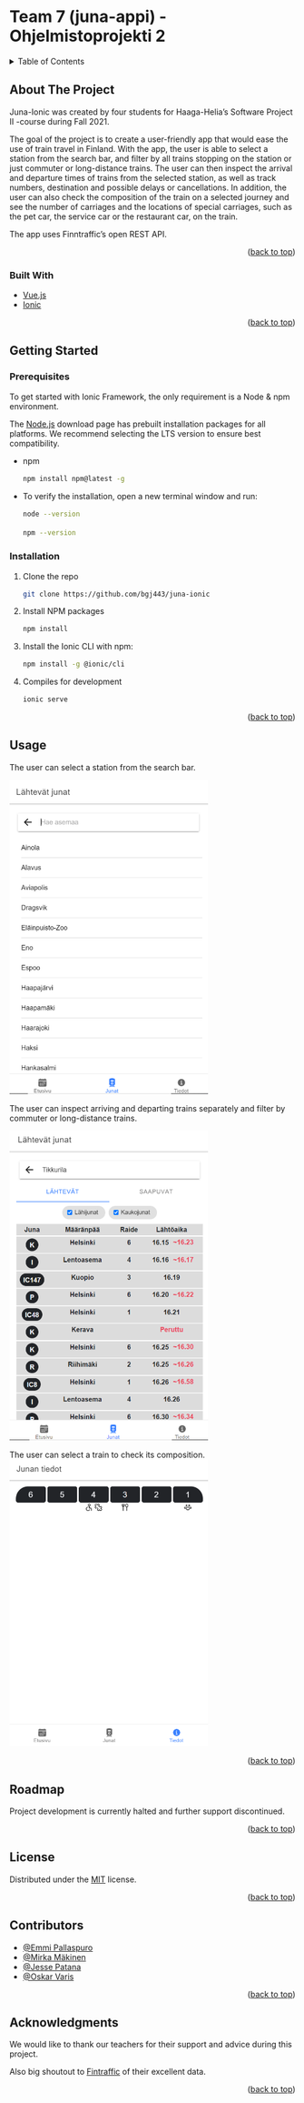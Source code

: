 <div id="top"></div>

<!-- PROJECT LOGO -->

# Team 7 (juna-appi) - Ohjelmistoprojekti 2


<!-- TABLE OF CONTENTS -->
<details>
  <summary>Table of Contents</summary>
  <ol>
    <li>
      <a href="#about-the-project">About The Project</a>
      <ul>
        <li><a href="#built-with">Built With</a></li>
      </ul>
    </li>
    <li>
      <a href="#getting-started">Getting Started</a>
      <ul>
        <li><a href="#prerequisites">Prerequisites</a></li>
        <li><a href="#installation">Installation</a></li>
      </ul>
    </li>
    <li><a href="#usage">Usage</a></li>
    <li><a href="#roadmap">Roadmap</a></li>
    <li><a href="#license">License</a></li>
    <li><a href="#contributors">Contributors</a></li>
    <li><a href="#acknowledgments">Acknowledgments</a></li>
  </ol>
</details>

<!-- ABOUT THE PROJECT -->

## About The Project

Juna-Ionic was created by four students for Haaga-Helia’s Software Project II -course during Fall 2021.

The goal of the project is to create a user-friendly app that would ease the use of train travel in Finland. With the app, the user is able to select a station from the search bar, and filter by all trains stopping on the station or just commuter or long-distance trains. The user can then inspect the arrival and departure times of trains from the selected station, as well as track numbers, destination and possible delays or cancellations. In addition, the user can also check the composition of the train on a selected journey and see the number of carriages and the locations of special carriages, such as the pet car, the service car or the restaurant car, on the train.

The app uses Finntraffic’s open REST API.

<p align="right">(<a href="#top">back to top</a>)</p>

### Built With

- [Vue.js](https://vuejs.org/)
- [Ionic](https://ionic.io/)


<p align="right">(<a href="#top">back to top</a>)</p>

<!-- GETTING STARTED -->

## Getting Started

### Prerequisites

To get started with Ionic Framework, the only requirement is a Node & npm environment.

The [Node.js](https://nodejs.org/en/download/) download page has prebuilt installation packages for all platforms. We recommend selecting the LTS version to ensure best compatibility.

- npm
  ```sh
  npm install npm@latest -g
  ```
  
- To verify the installation, open a new terminal window and run:
    ```sh
    node --version
  
    npm --version
   ```

  

### Installation


1. Clone the repo
   ```sh
   git clone https://github.com/bgj443/juna-ionic
   ```
2. Install NPM packages
   ```sh
   npm install
   ```
3. Install the Ionic CLI with npm:
   ```sh
   npm install -g @ionic/cli
   ```
4. Compiles for development
   ```sh
   ionic serve
   ```

<p align="right">(<a href="#top">back to top</a>)</p>

<!-- USAGE EXAMPLES -->

## Usage

The user can select a station from the search bar.

<kbd> <img src="https://github.com/bgj443/juna-ionic/blob/Mirka/src/images/juna-ionic_screen_search.PNG?raw=true" width="350">

The user can inspect arriving and departing trains separately and filter by commuter or long-distance trains.

<kbd> <img src="https://github.com/bgj443/juna-ionic/blob/Mirka/src/images/juna-ionic_screen_Tikkurila.PNG?raw=true" width="350">

The user can select a train to check its composition.
<kbd> <img src="https://github.com/bgj443/juna-ionic/blob/Mirka/src/images/juna-ionic_screen_compositions.PNG?raw=true" width="350">

<p align="right">(<a href="#top">back to top</a>)</p>

<!-- ROADMAP -->

## Roadmap


Project development is currently halted and further support discontinued.

<p align="right">(<a href="#top">back to top</a>)</p>



<!-- LICENSE -->

## License

Distributed under the [MIT](https://choosealicense.com/licenses/mit/) license.

<p align="right">(<a href="#top">back to top</a>)</p>

<!-- Contributors -->

## Contributors

* [@Emmi Pallaspuro](https://github.com/emmi587)
* [@Mirka Mäkinen](https://github.com/MMMirka)
* [@Jesse Patana](https://github.com/bgj424)
* [@Oskar Varis](https://github.com/bgj443)

<p align="right">(<a href="#top">back to top</a>)</p>

<!-- ACKNOWLEDGMENTS -->

## Acknowledgments

We would like to  thank our teachers for their support and  advice during this project.
 
Also big shoutout to [Fintraffic](https://www.digitraffic.fi/rautatieliikenne/) of their excellent data.

<p align="right">(<a href="#top">back to top</a>)</p>


